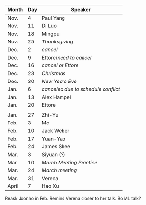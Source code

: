 Month | Day|  Speaker
------|----|--------------
Nov.  |  4 |  Paul Yang
Nov.  | 11 |  Di Luo
Nov.  | 18 |  Mingpu
Nov.  | 25 |  _Thanksgiving_
Dec.  |  2 |  _cancel_
Dec.  |  9 |  Ettore/_need to cancel_
Dec.  | 16 |  _cancel or Ettore_
Dec.  | 23 |  _Christmas_
Dec.  | 30 |  _New Years Eve_
Jan.  |  6 |  _canceled due to schedule conflict_
Jan.  | 13 |  Alex Hampel
Jan.  | 20 |  Ettore
 | | 
Jan.  | 27 |  Zhi-Yu
Feb.  |  3 |  Me
Feb.  | 10 |  Jack Weber
Feb.  | 17 |  Yuan-Yao
Feb.  | 24 |  James Shee
Mar.  |  3 |  Siyuan (?)
Mar.  | 10 |  *March Meeting Practice*
Mar.  | 24 |  *March meeting*
Mar.  | 31 | Verena
April |  7 | Hao Xu

Reask Joonho in Feb. 
Remind Verena closer to her talk. 
Bo ML talk?
